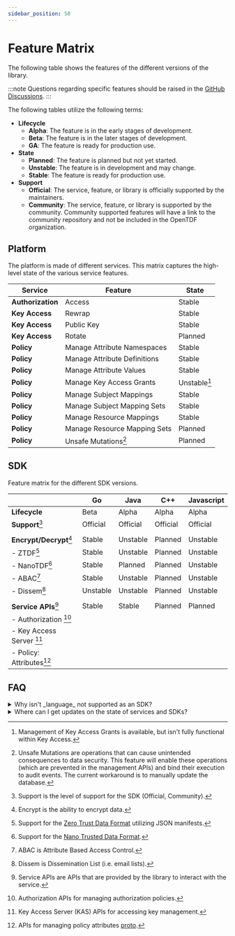 ```yaml
---
sidebar_position: 50
---
```

# Feature Matrix

The following table shows the features of the different versions of the library.

:::note
Questions regarding specific features should be raised in the [GitHub Discussions](https://github.com/orgs/opentdf/discussions).
:::

The following tables utilize the following terms:

- **Lifecycle**
  - **Alpha**: The feature is in the early stages of development.
  - **Beta**: The feature is in the later stages of development.
  - **GA**: The feature is ready for production use.
- **State**
  - **Planned**: The feature is planned but not yet started.
  - **Unstable**: The feature is in development and may change.
  - **Stable**: The feature is ready for production use.
- **Support**
  - **Official**: The service, feature, or library is officially supported by the maintainers.
  - **Community**: The service, feature, or library is supported by the community. Community supported features will
    have a link to the community repository and not be included in the OpenTDF organization.

## Platform

The platform is made of different services. This matrix captures the high-level state of the various service features.

| Service           | Feature                      | State        |
| ----------------- | ---------------------------- | ------------ |
| **Authorization** | Access                       | Stable       |
| **Key Access**    | Rewrap                       | Stable       |
| **Key Access**    | Public Key                   | Stable       |
| **Key Access**    | Rotate                       | Planned      |
| **Policy**        | Manage Attribute Namespaces  | Stable       |
| **Policy**        | Manage Attribute Definitions | Stable       |
| **Policy**        | Manage Attribute Values      | Stable       |
| **Policy**        | Manage Key Access Grants     | Unstable[^1] |
| **Policy**        | Manage Subject Mappings      | Stable       |
| **Policy**        | Manage Subject Mapping Sets  | Stable       |
| **Policy**        | Manage Resource Mappings     | Stable       |
| **Policy**        | Manage Resource Mapping Sets | Planned      |
| **Policy**        | Unsafe Mutations[^2]         | Planned      |

[^1]: Management of Key Access Grants is available, but isn't fully functional within Key Access.
[^2]:
    Unsafe Mutations are operations that can cause unintended consequences to data security. This feature will enable
    these operations (which are prevented in the management APIs) and bind their execution to audit events. The current
    workaround is to manually update the database.

## SDK

Feature matrix for the different SDK versions.

|                            | Go       | Java     | C++      | Javascript |
| :------------------------- | -------- | -------- | -------- | ---------- |
| **Lifecycle**              | Beta     | Alpha    | Alpha    | Alpha      |
| **Support**[^101]          | Official | Official | Official | Official   |
|                            |          |          |          |            |
| **Encrypt/Decrypt**[^103]  | Stable   | Unstable | Planned  | Unstable   |
| - ZTDF[^110]               | Stable   | Unstable | Planned  | Unstable   |
| - NanoTDF[^111]            | Stable   | Planned  | Planned  | Unstable   |
| - ABAC[^112]               | Stable   | Unstable | Planned  | Unstable   |
| - Dissem[^113]             | Unstable | Unstable | Planned  | Unstable   |
|                            |          |          |          |            |
| **Service APIs**[^105]     | Stable   | Stable   | Planned  | Planned    |
| - Authorization [^120]     |          |          |          |            |
| - Key Access Server [^121] |          |          |          |            |
| - Policy: Attributes[^130] |          |          |          |            |

[^101]: Support is the level of support for the SDK (Official, Community).
[^103]: Encrypt is the ability to encrypt data.
[^105]: Service APIs are APIs that are provided by the library to interact with the service.

<!-- SDK Footnotes -->

[^110]: Support for the [Zero Trust Data Format](https://github.com/opentdf/spec/tree/main/schema/tdf) utilizing JSON manifests.
[^111]: Support for the [Nano Trusted Data Format](https://github.com/opentdf/spec/tree/main/schema/nanotdf).
[^112]: ABAC is Attribute Based Access Control.
[^113]: Dissem is Dissemination List (i.e. email lists).

<!-- Service Footnotes -->

[^120]: Authorization APIs for managing authorization policies.
[^121]: Key Access Server (KAS) APIs for accessing key management.
[^130]: APIs for managing policy attributes [proto](https://github.com/opentdf/platform/blob/main/service/policy/attributes/attributes.proto).

## FAQ

<details>

<summary>Why isn't _language_ not supported as an SDK?</summary>

To ensure we can provide the best support for the SDKs, we have decided to focus on a limited scope of languages which
meet our criteria such as performance and environment.

Python and C# was supported in the first version of the platform, but as we assessed our ability to maintain the SDKs, we decided to focus on the most popular and performant languages. We are open to community contributions to support these languages.

</details>

<details>

<summary>Where can I get updates on the state of services and SDKs?</summary>

The best place to get updates on the state of the services and SDKs is the
[OpenTDF GitHub Discussions](https://github.com/orgs/opentdf/discussions).

</details>
